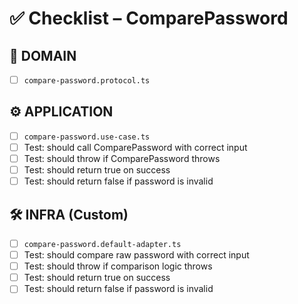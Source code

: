 # ✅ Checklist – ComparePassword

## 🧩 DOMAIN

- [ ] `compare-password.protocol.ts`

## ⚙️ APPLICATION

- [ ] `compare-password.use-case.ts`
- [ ] Test: should call ComparePassword with correct input
- [ ] Test: should throw if ComparePassword throws
- [ ] Test: should return true on success
- [ ] Test: should return false if password is invalid

## 🛠️ INFRA (Custom)

- [ ] `compare-password.default-adapter.ts`
- [ ] Test: should compare raw password with correct input
- [ ] Test: should throw if comparison logic throws
- [ ] Test: should return true on success
- [ ] Test: should return false if password is invalid
